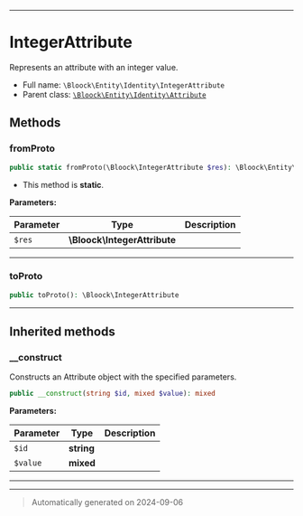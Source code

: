 ***

# IntegerAttribute

Represents an attribute with an integer value.



* Full name: `\Bloock\Entity\Identity\IntegerAttribute`
* Parent class: [`\Bloock\Entity\Identity\Attribute`](./Attribute.md)




## Methods


### fromProto



```php
public static fromProto(\Bloock\IntegerAttribute $res): \Bloock\Entity\Identity\IntegerAttribute
```



* This method is **static**.




**Parameters:**

| Parameter | Type | Description |
|-----------|------|-------------|
| `$res` | **\Bloock\IntegerAttribute** |  |





***

### toProto



```php
public toProto(): \Bloock\IntegerAttribute
```












***


## Inherited methods


### __construct

Constructs an Attribute object with the specified parameters.

```php
public __construct(string $id, mixed $value): mixed
```








**Parameters:**

| Parameter | Type | Description |
|-----------|------|-------------|
| `$id` | **string** |  |
| `$value` | **mixed** |  |





***


***
> Automatically generated on 2024-09-06
